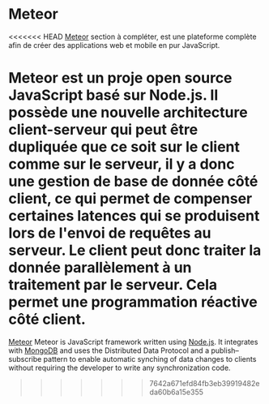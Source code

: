 # Meteor

<<<<<<< HEAD
[Meteor](https://www.meteor.com/) section à compléter, est une plateforme complète afin de créer des applications web et mobile en pur JavaScript.

Meteor est un proje open source JavaScript basé sur Node.js. Il possède une nouvelle architecture client-serveur qui peut être dupliquée que ce soit sur le client comme sur le serveur, il y a donc une gestion de base de donnée côté client, ce qui permet de compenser certaines latences qui se produisent lors de l'envoi de requêtes au serveur. Le client peut donc traiter la donnée parallèlement à un traitement par le serveur. Cela permet une programmation réactive côté client.
=======
[Meteor](https://www.meteor.com/) Meteor is JavaScript framework written using [Node.js](NODEJS.md). It integrates with [MongoDB](MONGODB.md) and uses the Distributed Data Protocol and a publish–subscribe pattern to enable automatic synching of data changes to clients without requiring the developer to write any synchronization code. 
>>>>>>> 7642a671efd84fb3eb39919482eda60b6a15e355
